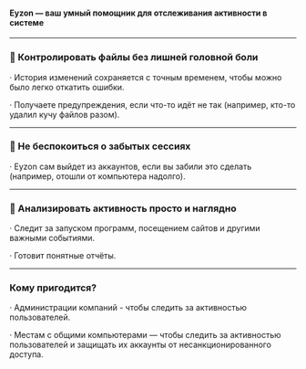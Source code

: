 #### Eyzon — ваш умный помощник для отслеживания активности в системе

---

### 🔹 Контролировать файлы без лишней головной боли
 
· История изменений сохраняется с точным временем, чтобы можно было легко откатить ошибки.

· Получаете предупреждения, если что-то идёт не так (например, кто-то удалил кучу файлов разом).

---

### 🔹 Не беспокоиться о забытых сессиях

· Eyzon сам выйдет из аккаунтов, если вы забили это сделать (например, отошли от компьютера надолго).

---

### 🔹 Анализировать активность просто и наглядно

· Следит за запуском программ, посещением сайтов и другими важными событиями.

· Готовит понятные отчёты.

---

### Кому пригодится?

· Администрации компаний - чтобы следить за активностью пользователей.

· Местам с общими компьютерами — чтобы следить за активностью пользователей и защищать их аккаунты от несанкционированного доступа.
